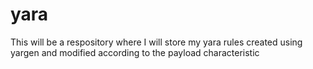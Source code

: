 # yara

This will be a respository where I will store my yara rules created using yargen and modified according to the payload characteristic

